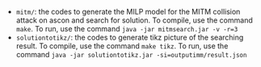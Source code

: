 - `mitm/`: the codes to generate the MILP model for the MITM collision attack on ascon and search for solution. To compile, use the command `make`. To run, use the command `java -jar mitmsearch.jar -v -r=3`
- `solutiontotikz/`: the codes to generate tikz picture of the searching result. To compile, use the command `make tikz`. To run, use the command `java -jar solutiontotikz.jar -si=outputimm/result.json`
